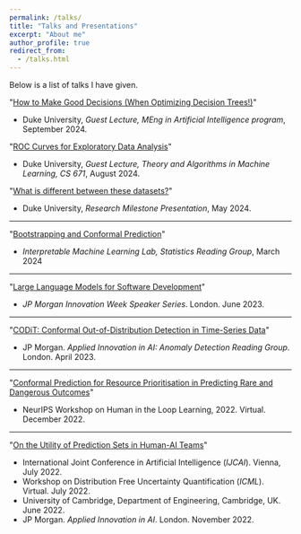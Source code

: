 ```yaml
---
permalink: /talks/
title: "Talks and Presentations"
excerpt: "About me"
author_profile: true
redirect_from: 
  - /talks.html
---
```


Below is a list of talks I have given.

"[How to Make Good Decisions (When Optimizing Decision Trees!)]()"
* Duke University, *Guest Lecture, MEng in Artificial Intelligence program*, September 2024.


"[ROC Curves for Exploratory Data Analysis]()"
* Duke University, *Guest Lecture, Theory and Algorithms in Machine Learning, CS 671*, August 2024.


"[What is different between these datasets?](https://arxiv.org/abs/2403.05652)"
* Duke University, *Research Milestone Presentation*, May 2024.
 
----

"[Bootstrapping and Conformal Prediction]()"
* *Interpretable Machine Learning Lab, Statistics Reading Group*, March 2024

----

"[Large Language Models for Software Development]()"
* *JP Morgan Innovation Week Speaker Series*. London. June 2023.

----

"[CODiT: Conformal Out-of-Distribution Detection in Time-Series Data](https://arxiv.org/abs/2207.11769)"
* JP Morgan. *Applied Innovation in AI: Anomaly Detection Reading Group*. London. April 2023.

----

"[Conformal Prediction for Resource Prioritisation in Predicting Rare and Dangerous Outcomes](https://neurips.cc/media/PosterPDFs/NeurIPS%202022/64431.png?t=1669665249.8476038)"
* NeurIPS Workshop on Human in the Loop Learning, 2022. Virtual. December 2022.

----

"[On the Utility of Prediction Sets in Human-AI Teams](/files/MEng_thesis_presentation.pdf)"
* International Joint Conference in Artificial Intelligence (*IJCAI*). Vienna, July 2022.
* Workshop on Distribution Free Uncertainty Quantification (*ICML*). Virtual. July 2022.
* University of Cambridge, Department of Engineering, Cambridge, UK. June 2022.
* JP Morgan. *Applied Innovation in AI*. London. November 2022.
